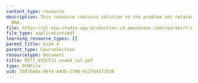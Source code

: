 ```yaml
---
content_type: resource
description: This resource contains solution to the problem set related to recombinant
  DNA.
file: https://ol-ocw-studio-app-production.s3.amazonaws.com/courses/7-01sc-fundamentals-of-biology-fall-2011/3587be8a06f444db2f069c2f443f1838_MIT7_01SCF11_exam4_sol.pdf
file_type: application/pdf
learning_resource_types: []
parent_title: Exam 4
parent_type: CourseSection
resourcetype: Document
title: MIT7_01SCF11_exam4_sol.pdf
type: OCWFile
uid: 3587be8a-06f4-44db-2f06-9c2f443f1838
---
```

